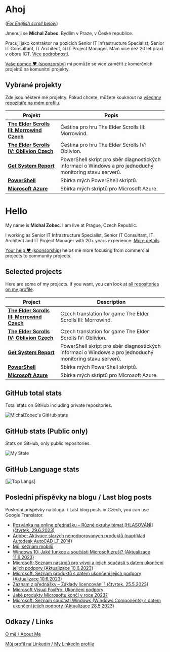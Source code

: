 # Ahoj

<a name="documenttitle"></a>

([*For English scroll below*](#english "For English scroll below"))

Jmenuji se **Michal Zobec**. Bydlím v Praze, v České republice.

Pracuji jako kontraktor na pozicích Senior IT Infrastructure Specialist, Senior IT Consultant, IT Architect, či IT Project Manager. Mám více než 20 let praxi v oboru ICT. [Více podrobností](MichalZobec-About.md).

[Vaše pomoc :heart: (sponzorství)](https://www.patreon.com/michalzobec) mi pomůže se více zaměřit z komerčních projektů na komunitní projekty.

## Vybrané projekty

Zde jsou některé mé projekty. Pokud chcete, můžete kouknout na [všechny repozitáře na mém profilu](https://github.com/michalzobec?tab=repositories).

| Projekt | Popis |
| --- | --- |
| **[The Elder Scrolls III: Morrowind Czech](https://github.com/michalzobec/TES3-Morrowind-cesky)** | Čeština pro hru The Elder Scrolls III: Morrowind. |
| **[The Elder Scrolls IV: Oblivion Czech](https://github.com/michalzobec/TES4-Oblivion-cesky)** | Čeština pro hru The Elder Scrolls IV: Oblivion. |
| **[Get System Report](https://github.com/michalzobec/Get-SystemReport)** | PowerShell skript pro sběr diagnostických informací o Windows a pro jednoduchý monitoring stavu serverů. |
| **[PowerShell](https://github.com/michalzobec/PowerShell)** | Sbírka mých PowerShell skriptů. |
| **[Microsoft Azure](https://github.com/michalzobec/microsoft-azure)** | Sbírka mých skriptů pro Microsoft Azure. |

<a name="english"></a>

# Hello

My name is **Michal Zobec**. I am live at Prague, Czech Republic.

I working as Senior IT Infrastructure Specialist, Senior IT Consultant, IT Architect and IT Project Manager with 20+ years experience. [More details](MichalZobec-About.md#english).

[Your help :heart: (sponsorship)](https://www.patreon.com/michalzobec) helps me more focusing from commercial projects to community projects.

## Selected projects

Here are some of my projects. If you want, you can look at [all repositories on my profile](https://github.com/michalzobec?tab=repositories).

| Project | Description |
| --- | --- |
| **[The Elder Scrolls III: Morrowind Czech](https://github.com/michalzobec/TES3-Morrowind-cesky)** | Czech translation for game The Elder Scrolls III: Morrowind. |
| **[The Elder Scrolls IV: Oblivion Czech](https://github.com/michalzobec/TES4-Oblivion-cesky)** | Czech translation for game The Elder Scrolls IV: Oblivion. |
| **[Get System Report](https://github.com/michalzobec/Get-SystemReport)** | PowerShell skript pro sběr diagnostických informací o Windows a pro jednoduchý monitoring stavu serverů. |
| **[PowerShell](https://github.com/michalzobec/PowerShell)** | Sbírka mých PowerShell skriptů. |
| **[Microsoft Azure](https://github.com/michalzobec/microsoft-azure)** | Sbírka mých skriptů pro Microsoft Azure. |

## GitHub total stats

Total stats on GitHub including private repositories.

![MichalZobec's GitHub stats](https://github-readme-stats.vercel.app/api?username=michalzobec&count_private=true&show_icons=true)


## GitHub stats (Public only)

Stats on GitHub, only public repositories.

![My State](https://github-readme-stats.vercel.app/api?username=michalzobec&show_icons=true)

## GitHub Language stats

[![Top Langs](https://github-readme-stats.vercel.app/api/top-langs/?username=michalzobec&langs_count=10&layout=compact)]

## Poslední příspěvky na blogu / Last blog posts

Poslední příspěvky na blogu. / Last blog posts in Czech, you can use Google Translator.

<!-- BLOG-POST-LIST:START -->
- [Pozvánka na online přednášku – Různé okruhy témat [HLASOVÁNÍ] &lpar;čtvrtek, 29.6.2023&rpar;](https://www.michalzobec.cz/pozvanka-na-online-prednasku-ruzne-okruhy-temat-hlasovani-ctvrtek-29-6-2023-9080)
- [Adobe: Aktivace starých nepodporovaných produktů &lpar;například Autodesk AutoCAD LT 2014&rpar;](https://www.michalzobec.cz/adobe-aktivace-starych-nepodporovanych-produktu-napriklad-autodesk-autocad-lt-2014-9075)
- [Můj seznam mobilů](https://www.michalzobec.cz/muj-seznam-mobilu-9030)
- [Windows 10: Jaké funkce a součásti Microsoft zruší? &lpar;Aktualizace 11.6.2023&rpar;](https://www.michalzobec.cz/windows-10-jake-funkce-a-soucasti-microsoft-zrusi-7187)
- [Microsoft: Seznam nástrojů pro vývoj a jejich součástí s datem ukončení jejich podpory &lpar;Aktualizace 10.6.2023&rpar;](https://www.michalzobec.cz/microsoft-seznam-nastroju-pro-vyvoj-a-jejich-soucasti-s-datem-ukonceni-jejich-podpory-9051)
- [Microsoft: Seznam produktů s datem ukončení jejich podpory &lpar;Aktualizace 10.6.2023&rpar;](https://www.michalzobec.cz/konec-podpory-pro-produkty-spolecnosti-microsoft-5844)
- [Záznam z přednášky – Základy licencování 1 &lpar;čtvrtek, 25.5.2023&rpar;](https://www.michalzobec.cz/zaznam-z-prednasky-zaklady-licencovani-1-ctvrtek-25-5-2023-9046)
- [Microsoft Visual FoxPro: Ukončení podpory](https://www.michalzobec.cz/microsoft-visual-foxpro-ukonceni-podpory-9043)
- [Jaké produkty Microsoftu končí v roce 2023?](https://www.michalzobec.cz/jake-produkty-microsoftu-konci-v-roce-2023-9010)
- [Microsoft: Seznam součástí Windows &lpar;Windows Components&rpar; s datem ukončení jejich podpory &lpar;Aktualizace 28.5.2023&rpar;](https://www.michalzobec.cz/microsoft-seznam-soucasti-windows-windows-components-s-datem-ukonceni-jejich-podpory-9012)
<!-- BLOG-POST-LIST:END -->

## Odkazy / Links

[O mě / About Me](https://zob.ec/mylinktree)

[Můj profil na Linkedin / My LinkedIn profile](https://zob.ec/mylinkedin)

